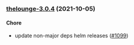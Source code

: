 
<a name="thelounge-3.0.4"></a>
### [thelounge-3.0.4](https://github.com/truecharts/apps/compare/thelounge-3.0.3...thelounge-3.0.4) (2021-10-05)

#### Chore

* update non-major deps helm releases ([#1099](https://github.com/truecharts/apps/issues/1099))
